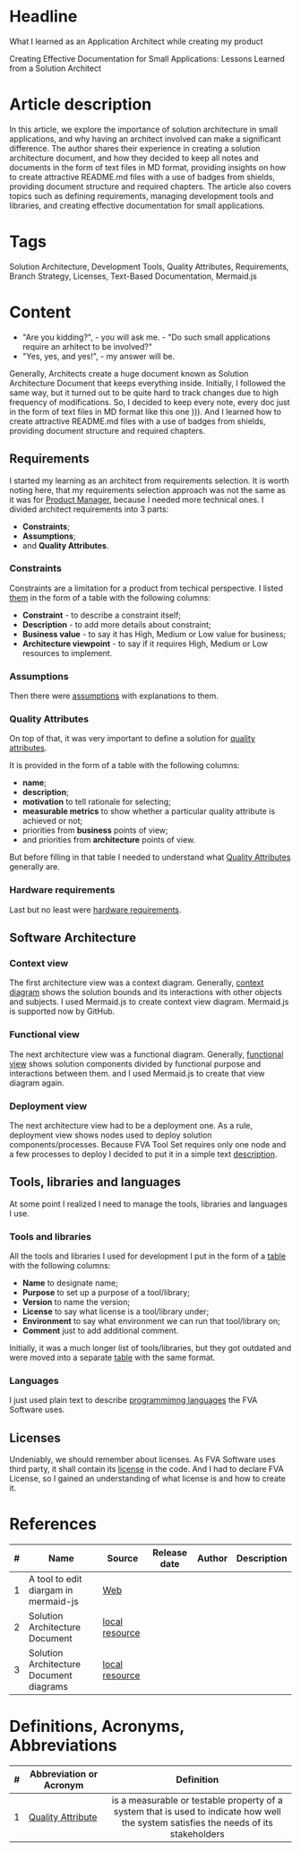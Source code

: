 # Headline
What I learned as an Application Architect while creating my product

Creating Effective Documentation for Small Applications: Lessons Learned from a Solution Architect

# Article description
In this article, we explore the importance of solution architecture in small applications, and why having an architect involved can make a significant difference. 
The author shares their experience in creating a solution architecture document, and how they decided to keep all notes and documents in the form of text files in MD format, providing insights on how to create attractive README.md files with a use of badges from shields, providing document structure and required chapters. 
The article also covers topics such as defining requirements, managing development tools and libraries, and creating effective documentation for small applications. 

# Tags
Solution Architecture, Development Tools, Quality Attributes, Requirements, Branch Strategy, Licenses, Text-Based Documentation, Mermaid.js

# Content
- "Are you kidding?", - you will ask me. - "Do such small applications require an arhitect to be involved?"
- "Yes, yes, and yes!", - my answer will be.

Generally, Architects create a huge document known as Solution Architecture Document that keeps everything inside.
Initially, I followed the same way, but it turned out to be quite hard to track changes due to high frequency of modifications.
So, I decided to keep every note, every doc just in the form of text files in MD format like this one ))).
And I learned how to create attractive README.md files with a use of badges from shields, providing document structure and required chapters.

## Requirements 
I started my learning as an architect from requirements selection. 
It is worth noting here, that my requirements selection approach was not the same as it was for [Product Manager](https://github.com/dimanikulin/dimanikulin/blob/main/WhatILearnedAsProductManager.md), because I needed more technical ones.
I divided architect requirements into 3 parts:
- **Constraints**;
- **Assumptions**;
- and **Quality Attributes**.

### Constraints
Constraints are a limitation for a product from techical perspective.
I listed [them](https://github.com/dimanikulin/fva#constraints) in the form of a table with the following columns:
- **Constraint** - to describe a constraint itself;
- **Description** - to add more details about constraint;
- **Business value** - to say it has High, Medium or Low value for business;
- **Architecture viewpoint** - to say if it requires High, Medium or Low resources to implement.

### Assumptions
Then there were [assumptions](https://github.com/dimanikulin/fva#assumptions) with explanations to them. 

### Quality Attributes
On top of that, it was very important to define a solution for [quality attributes](https://github.com/dimanikulin/fva#quality-attributes).

It is provided in the form of a table with the following columns:
- **name**; 
- **description**;
- **motivation** to tell rationale for selecting;
- **measurable metrics** to show whether a particular quality attribute is achieved or not;
- priorities from **business** points of view;
- and priorities from **architecture** points of view.

But before filling in that table I needed to understand what [Quality Attributes](https://github.com/dimanikulin/dimanikulin/blob/main/QualityAttributes.md) generally are.

### Hardware requirements
Last but no least were [hardware requirements](https://github.com/dimanikulin/fva#hardware-requirements).

## Software Architecture

### Context view 
The first architecture view was a context diagram.
Generally, [context diagram](https://github.com/dimanikulin/fva#context-view) shows the solution bounds and its interactions with other objects and subjects.
I used Mermaid.js to create context view diagram.
Mermaid.js is supported now by GitHub.

### Functional view
The next architecture view was a functional diagram.
Generally, [functional view](https://github.com/dimanikulin/fva#functional-view) shows solution components divided by functional purpose and interactions between them.
and I used Mermaid.js to create that view diagram again.

### Deployment view
The next architecture view had to be a deployment one.
As a rule, deployment view shows nodes used to deploy solution components/processes.
Because FVA Tool Set requires only one node and a few processes to deploy I decided to put it in a simple text [description](https://github.com/dimanikulin/fva#deployment-view).

## Tools, libraries and languages
At some point I realized I need to manage the tools, libraries and languages I use.
 
### Tools and libraries 
All the tools and libraries I used for development I put in the form of a [table](https://github.com/dimanikulin/fva#dependencies) with the following columns:
- **Name** to designate name;
- **Purpose** to set up a purpose of a tool/library;
- **Version** to name the version;
- **License** to say what license is a tool/library under;
- **Environment** to say what environment we can run that tool/library on;
- **Comment** just to add additional comment. 

Initially, it was a much longer list of tools/libraries, but they got outdated and were moved into a separate [table](https://github.com/dimanikulin/fva/blob/master/DependenciesOld.md) with the same format.

### Languages
I just used plain text to describe [programmimng languages](https://github.com/dimanikulin/fva#programming-languages) the FVA Software uses.

## Licenses 
Undeniably, we should remember about licenses.
As FVA Software uses third party, it shall contain its [license](https://github.com/dimanikulin/fva/blob/master/FVACommonLib/LICENSE) in the code.
And I had to declare FVA License, so I gained an understanding of what license is and how to create it.
 
# References
| # | Name                 | Source                | Release date           |  Author                 | Description   |
| - | ---------------------|---------------------- |----------------------- | ----------------------- |:-------------:|
| 1 | A tool to edit diargam in mermaid-js | [Web](https://mermaid-js.github.io/mermaid-live-editor/edit) | | | |
| 2 | Solution Architecture Document | [local resource](./FVADocX/FVAToolSet-SAD.docx) | | | |
| 3 | Solution Architecture Document diagrams | [local resource](./FVADocX/FVAToolSet-SADdiagrams.drawio) | | | |

# Definitions, Acronyms, Abbreviations
| # | Abbreviation or Acronym | Definition     |
| - | ------------------------|:--------------:|
| 1 | [Quality Attribute](https://www.codementor.io/@antoniopfesilva/how-to-write-meaningful-quality-attributes-for-software-development-ez8y90wyo)|is a measurable or testable property of a system that is used to indicate how well the system satisfies the needs of its stakeholders |
